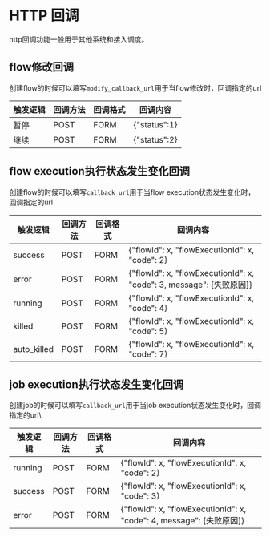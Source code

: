 <!--
 Copyright (c) 2019, Xiaomi, Inc.  All rights reserved.
 This source code is licensed under the Apache License Version 2.0, which
 can be found in the LICENSE file in the root directory of this source tree.
-->

# HTTP 回调

http回调功能一般用于其他系统和接入调度。

## flow修改回调

创建flow的时候可以填写`modify_callback_url`用于当flow修改时，回调指定的url

触发逻辑|回调方法|回调格式|回调内容
-|-|-|-
暂停|POST|FORM|{"status":1}
继续|POST|FORM|{"status":2}

## flow execution执行状态发生变化回调

创建flow的时候可以填写`callback_url`用于当flow execution状态发生变化时，回调指定的url

触发逻辑|回调方法|回调格式|回调内容
-|-|-|-
success|POST|FORM| {"flowId": x, "flowExecutionId": x, "code": 2}
error|POST|FORM| {"flowId": x, "flowExecutionId": x, "code": 3, message": [失败原因]}
running|POST|FORM| {"flowId": x, "flowExecutionId": x, "code": 4}
killed|POST|FORM| {"flowId": x, "flowExecutionId": x, "code": 5}
auto_killed|POST|FORM| {"flowId": x, "flowExecutionId": x, "code": 7}

## job execution执行状态发生变化回调

创建job的时候可以填写`callback_url`用于当job execution状态发生变化时，回调指定的url\

触发逻辑|回调方法|回调格式|回调内容
-|-|-|-
running |POST|FORM| {"flowId": x, "flowExecutionId": x, "code": 2}
success |POST|FORM| {"flowId": x, "flowExecutionId": x, "code": 3}
error|POST|FORM| {"flowId": x, "flowExecutionId": x, "code": 4, message": [失败原因]}
